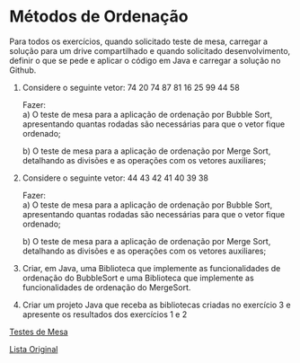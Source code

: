 # Métodos de Ordenação

Para todos os exercícios, quando solicitado teste de mesa, carregar a solução para um drive 
compartilhado e quando solicitado desenvolvimento, definir o que se pede e aplicar o código em Java e 
carregar a solução no Github.

1. Considere o seguinte vetor:    74 20 74 87 81 16 25 99 44 58
   
    Fazer:      
    a) O teste de mesa para a aplicação de ordenação por Bubble Sort, apresentando quantas rodadas são 
    necessárias para que o vetor fique ordenado;
    
    b) O teste de mesa para a aplicação de ordenação por Merge Sort, detalhando as divisões e as operações 
    com os vetores auxiliares;

2. Considere o seguinte vetor:     44 43 42 41 40 39 38
   
    Fazer:        
    a) O teste de mesa para a aplicação de ordenação por Bubble Sort, apresentando quantas rodadas são 
necessárias para que o vetor fique ordenado;

    b) O teste de mesa para a aplicação de ordenação por Merge Sort, detalhando as divisões e as operações 
com os vetores auxiliares;


3. Criar, em Java, uma Biblioteca que implemente as funcionalidades de ordenação do BubbleSort e uma 
Biblioteca que implemente as funcionalidades de ordenação do MergeSort.

4. Criar um projeto Java que receba as bibliotecas criadas no exercício 3 e apresente os resultados dos 
exercícios 1 e 2



 [Testes de Mesa](https://drive.google.com/drive/u/0/folders/1z8WbpJ332kaG-xeUePNvn9Vmcl7bQQiu)
 
 [Lista Original](https://drive.google.com/file/d/1ILNG0Oafry5mMdR2EGf5cdnaCdzVdahc/edit)
